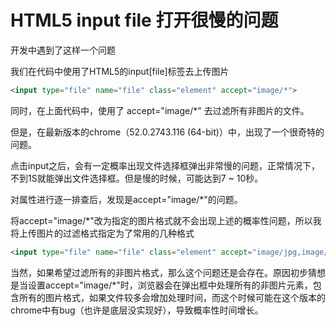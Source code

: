 # HTML5 input file 打开很慢的问题

开发中遇到了这样一个问题

我们在代码中使用了HTML5的input[file]标签去上传图片

```html
<input type="file" name="file" class="element" accept="image/*">
```

同时，在上面代码中，使用了 accept="image/*" 去过滤所有非图片的文件。

但是，在最新版本的chrome（52.0.2743.116 (64-bit)）中，出现了一个很奇特的问题。

点击input之后，会有一定概率出现文件选择框弹出非常慢的问题，正常情况下，不到1S就能弹出文件选择框。但是慢的时候，可能达到7 ~ 10秒。

对属性进行逐一排查后，发现是accept="image/*"的问题。

将accept="image/*"改为指定的图片格式就不会出现上述的概率性问题，所以我将上传图片的过滤格式指定为了常用的几种格式

```html
<input type="file" name="file" class="element" accept="image/jpg,image/jpeg,image/png">
```

当然，如果希望过滤所有的非图片格式，那么这个问题还是会存在。原因初步猜想是当设置accept="image/*"时，浏览器会在弹出框中处理所有的非图片元素，包含所有的图片格式，如果文件较多会增加处理时间，而这个时候可能在这个版本的chrome中有bug（也许是底层没实现好），导致概率性时间增长。
